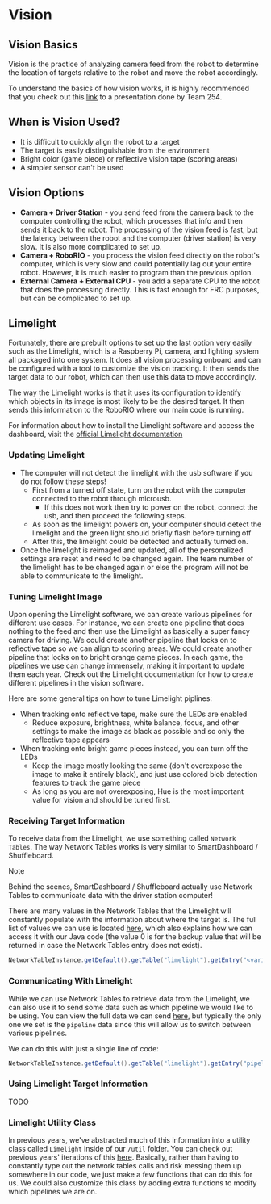 # Vision

## Vision Basics

Vision is the practice of analyzing camera feed from the robot to determine the location of targets relative to the robot and move the robot accordingly.

To understand the basics of how vision works, it is highly recommended that you check out this [link](https://www.youtube.com/watch?v=rLwOkAJqImo) to a presentation done by Team 254.

## When is Vision Used?

* It is difficult to quickly align the robot to a target
* The target is easily distinguishable from the environment
* Bright color (game piece) or reflective vision tape (scoring areas)
* A simpler sensor can't be used

## Vision Options

* **Camera + Driver Station** - you send feed from the camera back to the computer controlling the robot, which processes that info and then sends it back to the robot. The processing of the vision feed is fast, but the latency between the robot and the computer (driver station) is very slow. It is also more complicated to set up.
* **Camera + RoboRIO** - you process the vision feed directly on the robot's computer, which is very slow and could potentially lag out your entire robot. However, it is much easier to program than the previous option.
* **External Camera + External CPU** - you add a separate CPU to the robot that does the processing directly. This is fast enough for FRC purposes, but can be complicated to set up.

## Limelight

Fortunately, there are prebuilt options to set up the last option very easily such as the Limelight, which is a Raspberry Pi, camera, and lighting system all packaged into one system. It does all vision processing onboard and can be configured with a tool to customize the vision tracking. It then sends the target data to our robot, which can then use this data to move accordingly.

The way the Limelight works is that it uses its configuration to identify which objects in its image is most likely to be the desired target. It then sends this information to the RoboRIO where our main code is running.

For information about how to install the Limelight software and access the dashboard, visit the [official Limelight documentation](https://docs.limelightvision.io/en/latest/) 

### Updating Limelight

* The computer will not detect the limelight with the usb software if you do not follow these steps!
  * First from a turned off state, turn on the robot with the computer connected to the robot through microusb.
    * If this does not work then try to power on the robot, connect the usb, and then proceed the following steps.
  * As soon as the limelight powers on, your computer should detect the limelight and the green light should briefly flash before turning off
  * After this, the limelight could be detected and actually turned on.
* Once the limelight is reimaged and updated, all of the personalized settings are reset and need to be changed again. The team number of the limelight has to be changed again or else the program will not be able to communicate to the limelight.

### Tuning Limelight Image

Upon opening the Limelight software, we can create various pipelines for different use cases. For instance, we can create one pipeline that does nothing to the feed and then use the Limelight as basically a super fancy camera for driving. We could create another pipeline that locks on to reflective tape so we can align to scoring areas. We could create another pipeline that locks on to bright orange game pieces. In each game, the pipelines we use can change immensely, making it important to update them each year. Check out the Limelight documentation for how to create different pipelines in the vision software.

Here are some general tips on how to tune Limelight piplines:
* When tracking onto reflective tape, make sure the LEDs are enabled
  * Reduce exposure, brightness, white balance, focus, and other settings to make the image as black as possible and so only the reflective tape appears
* When tracking onto bright game pieces instead, you can turn off the LEDs
  * Keep the image mostly looking the same (don't overexpose the image to make it entirely black), and just use colored blob detection features to track the game piece
  * As long as you are not overexposing, Hue is the most important value for vision and should be tuned first.

### Receiving Target Information

To receive data from the Limelight, we use something called `Network Tables`. The way Network Tables works is very similar to SmartDashboard / Shuffleboard.

> [!NOTE]
> Behind the scenes, SmartDashboard / Shuffleboard actually use Network Tables to communicate data with the driver station computer!

There are many values in the Network Tables that the Limelight will constantly populate with the information about where the target is. The full list of values we can use is located [here](https://docs.limelightvision.io/en/latest/networktables_api.html), which also explains how we can access it with our Java code (the value 0 is for the backup value that will be returned in case the Network Tables entry does not exist).

```java
NetworkTableInstance.getDefault().getTable("limelight").getEntry("<variable_name>").getDouble(0);
```

### Communicating With Limelight

While we can use Network Tables to retrieve data from the Limelight, we can also use it to send some data such as which pipeline we would like to be using. You can view the full data we can send [here](https://docs.limelightvision.io/en/latest/networktables_api.html), but typically the only one we set is the `pipeline` data since this will allow us to switch between various pipelines.

We can do this with just a single line of code:
```java
NetworkTableInstance.getDefault().getTable("limelight").getEntry("pipeline").setNumber(<pipeline value>);
```

### Using Limelight Target Information

TODO

### Limelight Utility Class

In previous years, we've abstracted much of this information into a utility class called `Limelight` inside of our `/util` folder. You can check out previous years' iterations of this [here](https://github.com/FRC1257/2020-Robot/blob/master/src/main/java/frc/robot/util/Limelight.java). Basically, rather than having to constantly type out the network tables calls and risk messing them up somewhere in our code, we just make a few functions that can do this for us. We could also customize this class by adding extra functions to modify which pipelines we are on.
